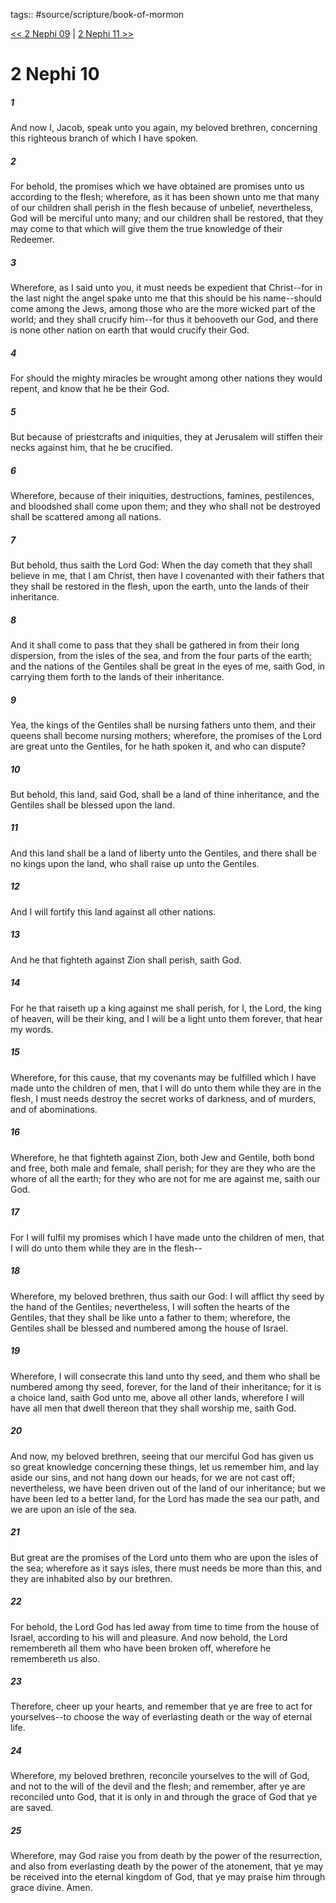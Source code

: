 tags:: #source/scripture/book-of-mormon

[<< 2 Nephi 09](source/scripture/book-of-mormon/02_2_Nephi/2_Nephi_09.md) | [2 Nephi 11 >>](source/scripture/book-of-mormon/02_2_Nephi/2_Nephi_11.md)

# 2 Nephi 10

##### 1

And now I, Jacob, speak unto you again, my beloved brethren, concerning this righteous branch of which I have spoken.

##### 2

For behold, the promises which we have obtained are promises unto us according to the flesh; wherefore, as it has been shown unto me that many of our children shall perish in the flesh because of unbelief, nevertheless, God will be merciful unto many; and our children shall be restored, that they may come to that which will give them the true knowledge of their Redeemer.

##### 3

Wherefore, as I said unto you, it must needs be expedient that Christ--for in the last night the angel spake unto me that this should be his name--should come among the Jews, among those who are the more wicked part of the world; and they shall crucify him--for thus it behooveth our God, and there is none other nation on earth that would crucify their God.

##### 4

For should the mighty miracles be wrought among other nations they would repent, and know that he be their God.

##### 5

But because of priestcrafts and iniquities, they at Jerusalem will stiffen their necks against him, that he be crucified.

##### 6

Wherefore, because of their iniquities, destructions, famines, pestilences, and bloodshed shall come upon them; and they who shall not be destroyed shall be scattered among all nations.

##### 7

But behold, thus saith the Lord God: When the day cometh that they shall believe in me, that I am Christ, then have I covenanted with their fathers that they shall be restored in the flesh, upon the earth, unto the lands of their inheritance.

##### 8

And it shall come to pass that they shall be gathered in from their long dispersion, from the isles of the sea, and from the four parts of the earth; and the nations of the Gentiles shall be great in the eyes of me, saith God, in carrying them forth to the lands of their inheritance.

##### 9

Yea, the kings of the Gentiles shall be nursing fathers unto them, and their queens shall become nursing mothers; wherefore, the promises of the Lord are great unto the Gentiles, for he hath spoken it, and who can dispute?

##### 10

But behold, this land, said God, shall be a land of thine inheritance, and the Gentiles shall be blessed upon the land.

##### 11

And this land shall be a land of liberty unto the Gentiles, and there shall be no kings upon the land, who shall raise up unto the Gentiles.

##### 12

And I will fortify this land against all other nations.

##### 13

And he that fighteth against Zion shall perish, saith God.

##### 14

For he that raiseth up a king against me shall perish, for I, the Lord, the king of heaven, will be their king, and I will be a light unto them forever, that hear my words.

##### 15

Wherefore, for this cause, that my covenants may be fulfilled which I have made unto the children of men, that I will do unto them while they are in the flesh, I must needs destroy the secret works of darkness, and of murders, and of abominations.

##### 16

Wherefore, he that fighteth against Zion, both Jew and Gentile, both bond and free, both male and female, shall perish; for they are they who are the whore of all the earth; for they who are not for me are against me, saith our God.

##### 17

For I will fulfil my promises which I have made unto the children of men, that I will do unto them while they are in the flesh--

##### 18

Wherefore, my beloved brethren, thus saith our God: I will afflict thy seed by the hand of the Gentiles; nevertheless, I will soften the hearts of the Gentiles, that they shall be like unto a father to them; wherefore, the Gentiles shall be blessed and numbered among the house of Israel.

##### 19

Wherefore, I will consecrate this land unto thy seed, and them who shall be numbered among thy seed, forever, for the land of their inheritance; for it is a choice land, saith God unto me, above all other lands, wherefore I will have all men that dwell thereon that they shall worship me, saith God.

##### 20

And now, my beloved brethren, seeing that our merciful God has given us so great knowledge concerning these things, let us remember him, and lay aside our sins, and not hang down our heads, for we are not cast off; nevertheless, we have been driven out of the land of our inheritance; but we have been led to a better land, for the Lord has made the sea our path, and we are upon an isle of the sea.

##### 21

But great are the promises of the Lord unto them who are upon the isles of the sea; wherefore as it says isles, there must needs be more than this, and they are inhabited also by our brethren.

##### 22

For behold, the Lord God has led away from time to time from the house of Israel, according to his will and pleasure. And now behold, the Lord remembereth all them who have been broken off, wherefore he remembereth us also.

##### 23

Therefore, cheer up your hearts, and remember that ye are free to act for yourselves--to choose the way of everlasting death or the way of eternal life.

##### 24

Wherefore, my beloved brethren, reconcile yourselves to the will of God, and not to the will of the devil and the flesh; and remember, after ye are reconciled unto God, that it is only in and through the grace of God that ye are saved.

##### 25

Wherefore, may God raise you from death by the power of the resurrection, and also from everlasting death by the power of the atonement, that ye may be received into the eternal kingdom of God, that ye may praise him through grace divine. Amen.
